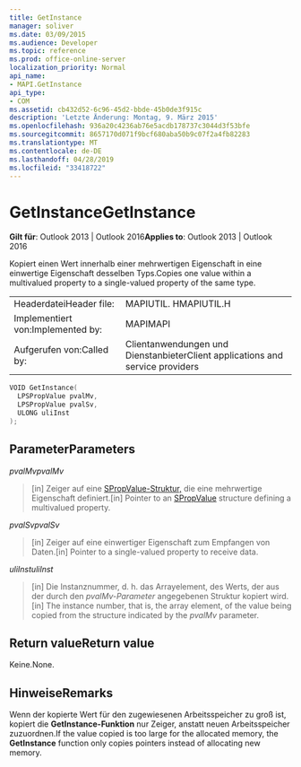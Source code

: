```yaml
---
title: GetInstance
manager: soliver
ms.date: 03/09/2015
ms.audience: Developer
ms.topic: reference
ms.prod: office-online-server
localization_priority: Normal
api_name:
- MAPI.GetInstance
api_type:
- COM
ms.assetid: cb432d52-6c96-45d2-bbde-45b0de3f915c
description: 'Letzte Änderung: Montag, 9. März 2015'
ms.openlocfilehash: 936a20c4236ab76e5acdb178737c3044d3f53bfe
ms.sourcegitcommit: 8657170d071f9bcf680aba50b9c07f2a4fb82283
ms.translationtype: MT
ms.contentlocale: de-DE
ms.lasthandoff: 04/28/2019
ms.locfileid: "33418722"
---
```

# <a name="getinstance"></a><span data-ttu-id="ddc29-103">GetInstance</span><span class="sxs-lookup"><span data-stu-id="ddc29-103">GetInstance</span></span>

  
  
<span data-ttu-id="ddc29-104">**Gilt für**: Outlook 2013 | Outlook 2016</span><span class="sxs-lookup"><span data-stu-id="ddc29-104">**Applies to**: Outlook 2013 | Outlook 2016</span></span> 
  
<span data-ttu-id="ddc29-105">Kopiert einen Wert innerhalb einer mehrwertigen Eigenschaft in eine einwertige Eigenschaft desselben Typs.</span><span class="sxs-lookup"><span data-stu-id="ddc29-105">Copies one value within a multivalued property to a single-valued property of the same type.</span></span> 
  
|||
|:-----|:-----|
|<span data-ttu-id="ddc29-106">Headerdatei</span><span class="sxs-lookup"><span data-stu-id="ddc29-106">Header file:</span></span>  <br/> |<span data-ttu-id="ddc29-107">MAPIUTIL. H</span><span class="sxs-lookup"><span data-stu-id="ddc29-107">MAPIUTIL.H</span></span>  <br/> |
|<span data-ttu-id="ddc29-108">Implementiert von:</span><span class="sxs-lookup"><span data-stu-id="ddc29-108">Implemented by:</span></span>  <br/> |<span data-ttu-id="ddc29-109">MAPI</span><span class="sxs-lookup"><span data-stu-id="ddc29-109">MAPI</span></span>  <br/> |
|<span data-ttu-id="ddc29-110">Aufgerufen von:</span><span class="sxs-lookup"><span data-stu-id="ddc29-110">Called by:</span></span>  <br/> |<span data-ttu-id="ddc29-111">Clientanwendungen und Dienstanbieter</span><span class="sxs-lookup"><span data-stu-id="ddc29-111">Client applications and service providers</span></span>  <br/> |
   
```cpp
VOID GetInstance(
  LPSPropValue pvalMv,
  LPSPropValue pvalSv,
  ULONG uliInst
);
```

## <a name="parameters"></a><span data-ttu-id="ddc29-112">Parameter</span><span class="sxs-lookup"><span data-stu-id="ddc29-112">Parameters</span></span>

 <span data-ttu-id="ddc29-113">_pvalMv_</span><span class="sxs-lookup"><span data-stu-id="ddc29-113">_pvalMv_</span></span>
  
> <span data-ttu-id="ddc29-114">[in] Zeiger auf eine [SPropValue-Struktur,](spropvalue.md) die eine mehrwertige Eigenschaft definiert.</span><span class="sxs-lookup"><span data-stu-id="ddc29-114">[in] Pointer to an [SPropValue](spropvalue.md) structure defining a multivalued property.</span></span> 
    
 <span data-ttu-id="ddc29-115">_pvalSv_</span><span class="sxs-lookup"><span data-stu-id="ddc29-115">_pvalSv_</span></span>
  
> <span data-ttu-id="ddc29-116">[in] Zeiger auf eine einwertiger Eigenschaft zum Empfangen von Daten.</span><span class="sxs-lookup"><span data-stu-id="ddc29-116">[in] Pointer to a single-valued property to receive data.</span></span> 
    
 <span data-ttu-id="ddc29-117">_uliInst_</span><span class="sxs-lookup"><span data-stu-id="ddc29-117">_uliInst_</span></span>
  
> <span data-ttu-id="ddc29-118">[in] Die Instanznummer, d. h. das Arrayelement, des Werts, der aus der durch den  _pvalMv-Parameter_ angegebenen Struktur kopiert wird.</span><span class="sxs-lookup"><span data-stu-id="ddc29-118">[in] The instance number, that is, the array element, of the value being copied from the structure indicated by the  _pvalMv_ parameter.</span></span> 
    
## <a name="return-value"></a><span data-ttu-id="ddc29-119">Return value</span><span class="sxs-lookup"><span data-stu-id="ddc29-119">Return value</span></span>

<span data-ttu-id="ddc29-120">Keine.</span><span class="sxs-lookup"><span data-stu-id="ddc29-120">None.</span></span>
  
## <a name="remarks"></a><span data-ttu-id="ddc29-121">Hinweise</span><span class="sxs-lookup"><span data-stu-id="ddc29-121">Remarks</span></span>

<span data-ttu-id="ddc29-122">Wenn der kopierte Wert für den zugewiesenen Arbeitsspeicher zu groß ist, kopiert die **GetInstance-Funktion** nur Zeiger, anstatt neuen Arbeitsspeicher zuzuordnen.</span><span class="sxs-lookup"><span data-stu-id="ddc29-122">If the value copied is too large for the allocated memory, the **GetInstance** function only copies pointers instead of allocating new memory.</span></span> 
  

